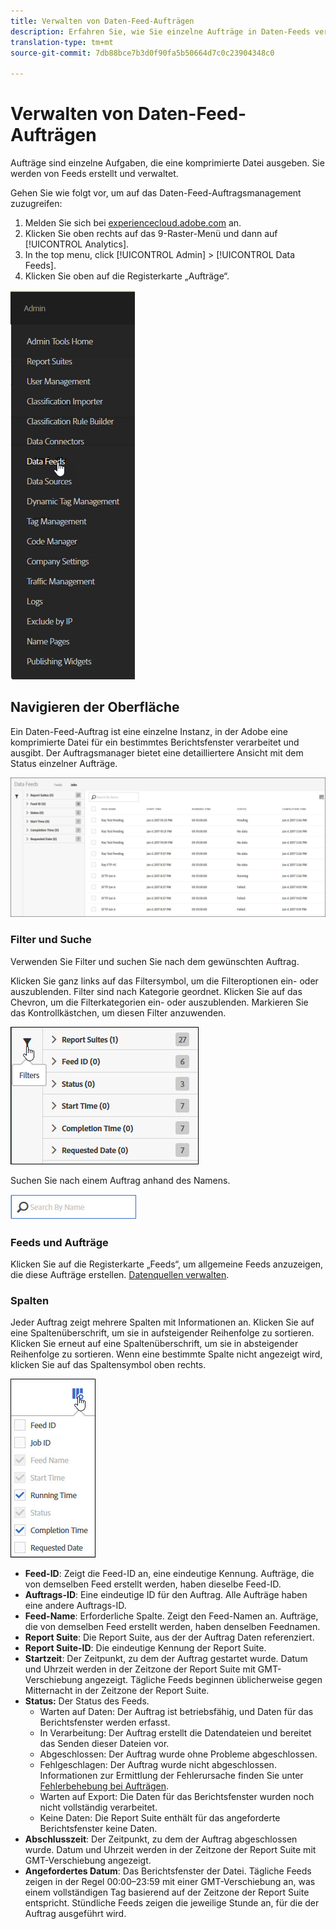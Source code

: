 ```yaml
---
title: Verwalten von Daten-Feed-Aufträgen
description: Erfahren Sie, wie Sie einzelne Aufträge in Daten-Feeds verwalten.
translation-type: tm+mt
source-git-commit: 7db88bce7b3d0f90fa5b50664d7c0c23904348c0

---
```



# Verwalten von Daten-Feed-Aufträgen

Aufträge sind einzelne Aufgaben, die eine komprimierte Datei ausgeben. Sie werden von Feeds erstellt und verwaltet.

Gehen Sie wie folgt vor, um auf das Daten-Feed-Auftragsmanagement zuzugreifen:

1. Melden Sie sich bei [experiencecloud.adobe.com](https://experiencecloud.adobe.com) an.
2. Klicken Sie oben rechts auf das 9-Raster-Menü und dann auf [!UICONTROL Analytics].
3. In the top menu, click [!UICONTROL Admin] > [!UICONTROL Data Feeds].
4. Klicken Sie oben auf die Registerkarte „Aufträge“.

![Daten-Feed-Menü](assets/AdminMenu.png)

## Navigieren der Oberfläche

Ein Daten-Feed-Auftrag ist eine einzelne Instanz, in der Adobe eine komprimierte Datei für ein bestimmtes Berichtsfenster verarbeitet und ausgibt. Der Auftragsmanager bietet eine detailliertere Ansicht mit dem Status einzelner Aufträge.

![Aufträge](assets/jobs.jpg)

### Filter und Suche

Verwenden Sie Filter und suchen Sie nach dem gewünschten Auftrag.

Klicken Sie ganz links auf das Filtersymbol, um die Filteroptionen ein- oder auszublenden. Filter sind nach Kategorie geordnet. Klicken Sie auf das Chevron, um die Filterkategorien ein- oder auszublenden. Markieren Sie das Kontrollkästchen, um diesen Filter anzuwenden.

![Filter](assets/jobs-filter.jpg)

Suchen Sie nach einem Auftrag anhand des Namens.

![Durchsuchen](assets/search.jpg)

### Feeds und Aufträge

Klicken Sie auf die Registerkarte „Feeds“, um allgemeine Feeds anzuzeigen, die diese Aufträge erstellen. [Datenquellen verwalten](df-manage-feeds.md).

### Spalten

Jeder Auftrag zeigt mehrere Spalten mit Informationen an. Klicken Sie auf eine Spaltenüberschrift, um sie in aufsteigender Reihenfolge zu sortieren. Klicken Sie erneut auf eine Spaltenüberschrift, um sie in absteigender Reihenfolge zu sortieren. Wenn eine bestimmte Spalte nicht angezeigt wird, klicken Sie auf das Spaltensymbol oben rechts.

![Spaltensymbol](assets/job-cols.jpg)

* **Feed-ID**: Zeigt die Feed-ID an, eine eindeutige Kennung. Aufträge, die von demselben Feed erstellt werden, haben dieselbe Feed-ID.
* **Auftrags-ID**: Eine eindeutige ID für den Auftrag. Alle Aufträge haben eine andere Auftrags-ID.
* **Feed-Name**: Erforderliche Spalte. Zeigt den Feed-Namen an. Aufträge, die von demselben Feed erstellt werden, haben denselben Feednamen.
* **Report Suite**: Die Report Suite, aus der der Auftrag Daten referenziert.
* **Report Suite-ID**: Die eindeutige Kennung der Report Suite.
* **Startzeit**: Der Zeitpunkt, zu dem der Auftrag gestartet wurde. Datum und Uhrzeit werden in der Zeitzone der Report Suite mit GMT-Verschiebung angezeigt. Tägliche Feeds beginnen üblicherweise gegen Mitternacht in der Zeitzone der Report Suite.
* **Status:** Der Status des Feeds.
   * Warten auf Daten: Der Auftrag ist betriebsfähig, und Daten für das Berichtsfenster werden erfasst.
   * In Verarbeitung: Der Auftrag erstellt die Datendateien und bereitet das Senden dieser Dateien vor.
   * Abgeschlossen: Der Auftrag wurde ohne Probleme abgeschlossen.
   * Fehlgeschlagen: Der Auftrag wurde nicht abgeschlossen. Informationen zur Ermittlung der Fehlerursache finden Sie unter [Fehlerbehebung bei Aufträgen](jobs-troubleshooting.md).
   * Warten auf Export: Die Daten für das Berichtsfenster wurden noch nicht vollständig verarbeitet.
   * Keine Daten: Die Report Suite enthält für das angeforderte Berichtsfenster keine Daten.
* **Abschlusszeit**: Der Zeitpunkt, zu dem der Auftrag abgeschlossen wurde. Datum und Uhrzeit werden in der Zeitzone der Report Suite mit GMT-Verschiebung angezeigt.
* **Angefordertes Datum**: Das Berichtsfenster der Datei. Tägliche Feeds zeigen in der Regel 00:00–23:59 mit einer GMT-Verschiebung an, was einem vollständigen Tag basierend auf der Zeitzone der Report Suite entspricht. Stündliche Feeds zeigen die jeweilige Stunde an, für die der Auftrag ausgeführt wird.
